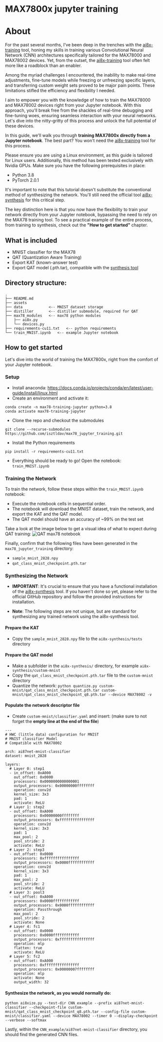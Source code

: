 # MAX7800x jupyter training
# About
For the past several months, I've been deep in the trenches with the [ai8x-training](https://github.com/MaximIntegratedAI/ai8x-training/tree/pytorch-2.0) tool, honing my skills in training various Convolutional Neural Network (CNN) architectures specifically tailored for the MAX78000 and MAX78002 devices. Yet, from the outset, the [ai8x-training](https://github.com/MaximIntegratedAI/ai8x-training/tree/pytorch-2.0) tool often felt more like a roadblock than an enabler.

Among the myriad challenges I encountered, the inability to make real-time adjustments, fine-tune models while freezing or unfreezing specific layers, and transferring custom weight sets proved to be major pain points. These limitations stifled the efficiency and flexibility I needed.

I aim to empower you with the knowledge of how to train the MAX78000 and MAX78002 devices right from your Jupyter notebook. With this approach, you'll break free from the shackles of real-time debugging and fine-tuning woes, ensuring seamless interaction with your neural networks. Let's dive into the nitty-gritty of this process and unlock the full potential of these devices.  

In this guide, we'll walk you through **training MAX7800x directly from a Jupyter notebook**. The best part? You won't need the [ai8x-training](https://github.com/MaximIntegratedAI/ai8x-training/tree/pytorch-2.0) tool for this process.

Please ensure you are using a Linux environment, as this guide is tailored for Linux users. Additionally, this method has been tested exclusively with Nvidia GPUs. Make sure you have the following prerequisites in place:

- Python 3.8
- PyTorch 2.0.1

It's important to note that this tutorial doesn't substitute the conventional method of synthesizing the network. You'll still need the official tool [ai8x-synthesis](https://github.com/MaximIntegratedAI/ai8x-synthesis/tree/pytorch-2.0) for this critical step.

The key distinction here is that you now have the flexibility to train your network directly from your Jupyter notebook, bypassing the need to rely on the MAX78 training tool. To see a practical example of the entire process, from training to synthesis, check out the **"How to get started"** chapter.

## What is included
- MNIST classifier for the MAX78
- QAT (Quantization Aware Training)
- Export KAT (known-answer test)
- Export QAT model (.pth.tar), compatible with the [synthesis tool](https://github.com/MaximIntegratedAI/ai8x-synthesis/tree/pytorch-2.0)

## Directory structure:
```
.
├── README.md
├── assets
├── data            <-- MNIST dataset storage
├── distiller       <-- distiller submodule, required for QAT
├── max78_modules   <-- max78 python modules
│   ├── ai8x.py
│   └── devices.py
├── requirements-cu11.txt   <-- python requirements
└── train_MNIST.ipynb   <-- example Jupyter notebook
```

## How to get started
Let's dive into the world of training the MAX7800x, right from the comfort of your Jupyter notebook.

### Setup
- Install anaconda: https://docs.conda.io/projects/conda/en/latest/user-guide/install/linux.html
- Create an environment and activate it:
```
conda create -n max78-training-jupyter python=3.8
conda activate max78-training-jupyter
```

- Clone the repo and checkout the submodules
```
git clone --recurse-submodules https://github.com/isztldav/max78_jupyter_training.git
```

- Install the Python requirements
```
pip install -r requirements-cu11.txt
```

- Everything should be ready to go! Open the notebook: `train_MNIST.ipynb`

### Training the Network
To train the network, follow these steps within the `train_MNIST.ipynb` notebook:
- Execute the notebook cells in sequential order.
- The notebook will download the MNIST dataset, train the network, and export the KAT and the QAT model.
- The QAT model should have an accuracy of ~99% on the test set

Take a look at the image below to get a visual idea of what to expect during QAT training:
![QAT max78 notebook](/assets/qat_training.png)

Finally, confirm that the following files have been generated in the `max78_jupyter_training` directory:
- `sample_mnist_2828.npy`
- `qat_class_mnist_checkpoint.pth.tar`

### Synthesizing the Network
- **IMPORTANT**: It's crucial to ensure that you have a functional installation of the [ai8x-synthesis](https://github.com/MaximIntegratedAI/ai8x-synthesis/tree/pytorch-2.0) tool. If you haven't done so yet, please refer to the official GitHub repository and follow the provided instructions for installation.

- **Note**: The following steps are not unique, but are standard for synthesizing any trained network using the ai8x-synthesis tool.

#### Prepare the KAT
- Copy the `sample_mnist_2828.npy` file to the `ai8x-synthesis/tests` directory
#### Prepare the QAT model
- Make a subfolder in the `ai8x-synthesis/` directory, for example `ai8x-synthesis/custom-mnist`
- Copy the `qat_class_mnist_checkpoint.pth.tar` file to the `custom-mnist` directory
- Quantize the network: `python quantize.py custom-mnist/qat_class_mnist_checkpoint.pth.tar custom-mnist/qat_class_mnist_checkpoint_q8.pth.tar --device MAX78002 -v`
#### Populate the network descriptor file
- Create `custom-mnist/classifier.yaml` and insert:
(make sure to not forget the **empty line at the end of the file**)
```
---
# HWC (little data) configuration for MNIST
# MNIST classifier Model
# Compatible with MAX78002

arch: ai87net-mnist-classifier
dataset: mnist_2828

layers:
  # Layer 0: step1
  - in_offset: 0xA000
    out_offset: 0x0000
    processors: 0x0000000000000001
    output_processors: 0x00000000ffffffff
    operation: conv2d
    kernel_size: 3x3
    pad: 1
    activate: ReLU
  # Layer 1: step2
  - out_offset: 0xA000
    processors: 0x00000000ffffffff
    output_processors: 0xffffffffffffffff
    operation: conv2d
    kernel_size: 3x3
    pad: 1
    max_pool: 2
    pool_stride: 2
    activate: ReLU
  # Layer 2: step3
  - out_offset: 0x0000
    processors: 0xffffffffffffffff
    output_processors: 0x0000ffffffffffff
    operation: conv2d
    kernel_size: 3x3
    pad: 1
    max_pool: 2
    pool_stride: 2
    activate: ReLU
  # Layer 3: pool3
  - out_offset: 0xA000
    processors: 0x0000ffffffffffff
    output_processors: 0x0000ffffffffffff
    operation: Passthrough
    max_pool: 2
    pool_stride: 2
    activate: None
  # Layer 4: fc1
  - out_offset: 0x0000
    processors: 0x0000ffffffffffff
    output_processors: 0xffffffffffffffff
    operation: mlp
    flatten: true
    activate: ReLU
  # Layer 5: fc2
  - out_offset: 0xA000
    processors: 0xffffffffffffffff
    output_processors: 0x00000007ffffffff
    operation: mlp
    activate: None
    output_width: 32

```

#### Synthesize the network, as you would normally do:
```
python ai8xize.py --test-dir CNN_example --prefix ai87net-mnist-classifier --checkpoint-file custom-mnist/qat_class_mnist_checkpoint_q8.pth.tar --config-file custom-mnist/classifier.yaml --device MAX78002 --timer 0 --display-checkpoint --verbose --softmax
```

Lastly, within the `CNN_example/ai87net-mnist-classifier` directory, you should find the generated CNN files.
